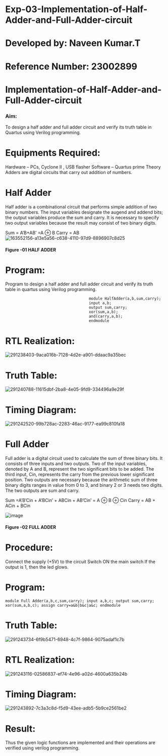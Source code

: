 # Exp-03-Implementation-of-Half-Adder-and-Full-Adder-circuit
# Developed by: Naveen Kumar.T 
# Reference Number: 23002899
# Implementation-of-Half-Adder-and-Full-Adder-circuit
### Aim:
To design a half adder and full adder circuit and verify its truth table in Quartus using Verilog programming.

# Equipments Required:
Hardware – PCs, Cyclone II , USB flasher
Software – Quartus prime
Theory
Adders are digital circuits that carry out addition of numbers.

# Half Adder
Half adder is a combinational circuit that performs simple addition of two binary numbers. The input variables designate the augend and addend bits; the output variables produce the sum and carry. It is necessary to specify two output variables because the result may consist of two binary digits.

Sum = A’B+AB’ =A ⊕ B Carry = AB
![163552156-a13e5a56-c638-4110-97d9-8896907c8d25](https://github.com/820NaveenKumar208/Exp-02-Implementation-of-Half-Adder-and-Full-Adder-circuit/assets/154746066/488ea778-131c-4868-9aca-bda55e3086a1)
#### Figure -01 HALF ADDER 

# Program:
Program to design a half adder and full adder circuit and verify its truth table in quartus using Verilog programming.


                                         module HalfAdder(a,b,sum,carry);
                                         input a,b;
                                         output sum,carry;
                                         xor(sum,a,b);
                                         and(carry,a,b);
                                         endmodule



# RTL Realization:

![291238403-9aca016b-7128-4d2e-a901-ddaac9a35bec](https://github.com/820NaveenKumar208/Exp-02-Implementation-of-Half-Adder-and-Full-Adder-circuit/assets/154746066/975d4308-7f8c-4812-814e-6c6435b3d8bc)

# Truth Table:

![291240788-11615dbf-2ba8-4e05-9fd9-334496a9e29f](https://github.com/820NaveenKumar208/Exp-02-Implementation-of-Half-Adder-and-Full-Adder-circuit/assets/154746066/d257cbd8-6276-4a0c-b8ea-f7cf92617f91)

# Timing Diagram:

![291242520-99b728ac-2283-46ac-9177-ea99c810fa18](https://github.com/820NaveenKumar208/Exp-02-Implementation-of-Half-Adder-and-Full-Adder-circuit/assets/154746066/60b3b592-1591-456d-ab49-6a3faf9db70a)



# Full Adder

Full adder is a digital circuit used to calculate the sum of three binary bits. It consists of three inputs and two outputs. Two of the input variables, denoted by A and B, represent the two significant bits to be added. The third input, Cin, represents the carry from the previous lower significant position. Two outputs are necessary because the arithmetic sum of three binary digits ranges in value from 0 to 3, and binary 2 or 3 needs two digits. The two outputs are sum and carry.

Sum =A’B’Cin + A’BCin’ + ABCin + AB’Cin’ = A ⊕ B ⊕ Cin Carry = AB + ACin + BCin

![image](https://user-images.githubusercontent.com/36288975/163552057-b3547877-6d07-45b4-b7e0-bcfebfad9e1d.png)

#### Figure -02 FULL ADDER 

# Procedure:

Connect the supply (+5V) to the circuit
Switch ON the main switch
If the output is 1, then the led glows.

# Program:

``module Full Adder(a,b,c,sum,carry);
input a,b,c;
output sum,carry;
xor(sum,a,b,c);
assign carry=a&b|b&c|a&c;
endmodule``

# Truth Table:

![291243734-6f9b5471-6948-4c7f-9864-9075adaf1c7b](https://github.com/820NaveenKumar208/Exp-02-Implementation-of-Half-Adder-and-Full-Adder-circuit/assets/154746066/ec84b13f-6283-4342-b1c1-6da8cc079d2b)

# RTL Realization:

![291243116-02586837-ef74-4e96-a02d-4600a635b24b](https://github.com/820NaveenKumar208/Exp-02-Implementation-of-Half-Adder-and-Full-Adder-circuit/assets/154746066/05c54749-9dfc-45f6-bce0-880eb5aa684b)

# Timing Diagram:

![291243892-7c3a3c8d-f5d9-43ee-adb5-5b9ce2561be2](https://github.com/820NaveenKumar208/Exp-02-Implementation-of-Half-Adder-and-Full-Adder-circuit/assets/154746066/08e9f83f-bd81-4f62-9848-ac9381a08c99)

# Result:

Thus the given logic functions are implemented and their operations are verified using verilog programming.
